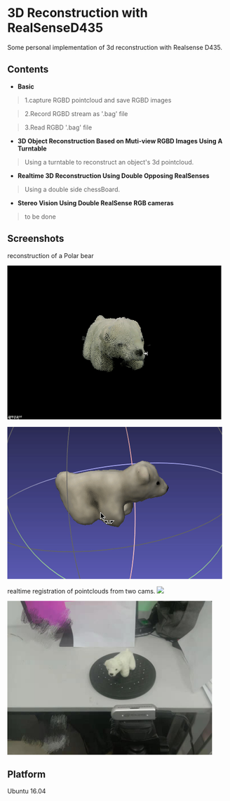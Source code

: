 # 3D Reconstruction with RealSenseD435
Some personal implementation of 3d reconstruction with Realsense D435.

## Contents
* **Basic**
> 1.capture RGBD pointcloud and save RGBD images

> 2.Record RGBD stream as '.bag' file

> 3.Read RGBD '.bag' file
* **3D Object Reconstruction Based on Muti-view RGBD Images Using A Turntable**
> Using a turntable to reconstruct an object's 3d pointcloud.

* **Realtime 3D Reconstruction Using Double Opposing RealSenses**
> Using a double side chessBoard. 
* **Stereo Vision Using Double RealSense RGB cameras**
> to be done

## Screenshots
reconstruction of a Polar bear
<!-- ![result](./Doc/bear.gif) -->
<img src="./Doc/bear.gif" height="350" width="" >

![result](./Doc/bear2.gif)

realtime registration of pointclouds from two cams.
<img src="./Doc/doubleCam.gif" height="350" width="" >
<!-- ![result](./Doc/doubleCam.gif) -->
<img src="./Doc/work_platform.jpg" height="350" width="" >

## Platform
Ubuntu 16.04


